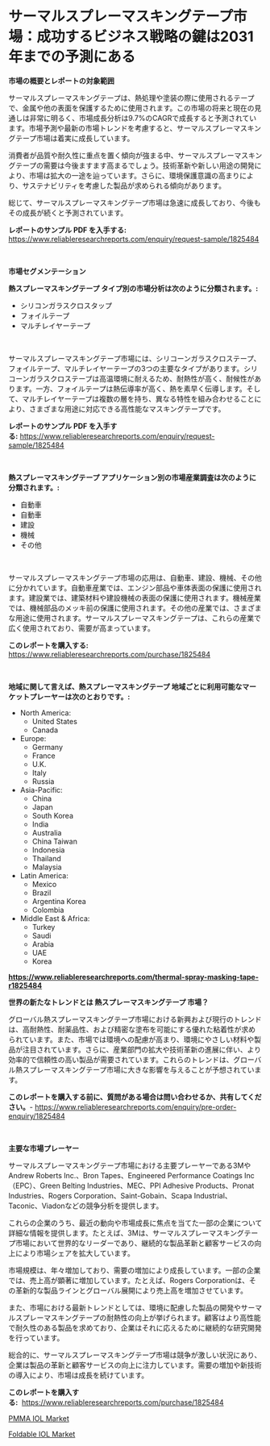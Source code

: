 <p><h1>サーマルスプレーマスキングテープ市場：成功するビジネス戦略の鍵は2031年までの予測にある</h1></p><p><strong>市場の概要とレポートの対象範囲</strong></p>
<p><p>サーマルスプレーマスキングテープは、熱処理や塗装の際に使用されるテープで、金属や他の表面を保護するために使用されます。この市場の将来と現在の見通しは非常に明るく、市場成長分析は9.7%のCAGRで成長すると予測されています。市場予測や最新の市場トレンドを考慮すると、サーマルスプレーマスキングテープ市場は着実に成長しています。</p><p>消費者が品質や耐久性に重点を置く傾向が強まる中、サーマルスプレーマスキングテープの需要は今後ますます高まるでしょう。技術革新や新しい用途の開発により、市場は拡大の一途を辿っています。さらに、環境保護意識の高まりにより、サステナビリティを考慮した製品が求められる傾向があります。</p><p>総じて、サーマルスプレーマスキングテープ市場は急速に成長しており、今後もその成長が続くと予測されています。</p></p>
<p><strong>レポートのサンプル PDF を入手する:</strong> <a href="https://www.reliableresearchreports.com/enquiry/request-sample/1825484">https://www.reliableresearchreports.com/enquiry/request-sample/1825484</a></p>
<p>&nbsp;</p>
<p><strong>市場セグメンテーション</strong></p>
<p><strong>熱スプレーマスキングテープ タイプ別の市場分析は次のように分類されます。:</strong></p>
<p><ul><li>シリコンガラスクロスタップ</li><li>フォイルテープ</li><li>マルチレイヤーテープ</li></ul></p>
<p>&nbsp;</p>
<p><p>サーマルスプレーマスキングテープ市場には、シリコーンガラスクロステープ、フォイルテープ、マルチレイヤーテープの3つの主要なタイプがあります。シリコーンガラスクロステープは高温環境に耐えるため、耐熱性が高く、耐候性があります。一方、フォイルテープは熱伝導率が高く、熱を素早く伝導します。そして、マルチレイヤーテープは複数の層を持ち、異なる特性を組み合わせることにより、さまざまな用途に対応できる高性能なマスキングテープです。</p></p>
<p><strong>レポートのサンプル PDF を入手する:</strong>&nbsp;<a href="https://www.reliableresearchreports.com/enquiry/request-sample/1825484">https://www.reliableresearchreports.com/enquiry/request-sample/1825484</a></p>
<p>&nbsp;</p>
<p><strong> 熱スプレーマスキングテープ アプリケーション別の市場産業調査は次のように分類されます。:</strong></p>
<p><ul><li>自動車</li><li>自動車</li><li>建設</li><li>機械</li><li>その他</li></ul></p>
<p>&nbsp;</p>
<p><p>サーマルスプレーマスキングテープ市場の応用は、自動車、建設、機械、その他に分かれています。自動車産業では、エンジン部品や車体表面の保護に使用されます。建設業では、建築材料や建設機械の表面の保護に使用されます。機械産業では、機械部品のメッキ前の保護に使用されます。その他の産業では、さまざまな用途に使用されます。サーマルスプレーマスキングテープは、これらの産業で広く使用されており、需要が高まっています。</p></p>
<p><strong>このレポートを購入する:</strong>&nbsp; <a href="https://www.reliableresearchreports.com/purchase/1825484">https://www.reliableresearchreports.com/purchase/1825484</a></p>
<p>&nbsp;</p>
<p><strong>地域に関して言えば、熱スプレーマスキングテープ 地域ごとに利用可能なマーケットプレーヤーは次のとおりです。:</strong></p>
<p><ul>
    <li>
        North America:
        <ul>
            <li>United States</li>
            <li>Canada</li>
        </ul>
    </li>
    <li>
        Europe:
        <ul>
            <li>Germany</li>
            <li>France</li>
            <li>U.K.</li>
            <li>Italy</li>
            <li>Russia</li>
        </ul>
    </li>
    <li>
        Asia-Pacific:
        <ul>
            <li>China</li>
            <li>Japan</li>
            <li>South Korea</li>
            <li>India</li>
            <li>Australia</li>
            <li>China Taiwan</li>
            <li>Indonesia</li>
            <li>Thailand</li>
            <li>Malaysia</li>
        </ul>
    </li>
    <li>
        Latin America:
        <ul>
            <li>Mexico</li>
            <li>Brazil</li>
            <li>Argentina Korea</li>
            <li>Colombia</li>
        </ul>
    </li>
    <li>
        Middle East & Africa:
        <ul>
            <li>Turkey</li>
            <li>Saudi</li>
            <li>Arabia</li>
            <li>UAE</li>
            <li>Korea</li>
        </ul>
    </li>
    </ul></p>
<p><strong><a href="https://www.reliableresearchreports.com/thermal-spray-masking-tape-r1825484">https://www.reliableresearchreports.com/thermal-spray-masking-tape-r1825484</a></strong>&nbsp;</p>
<p><strong>世界の新たなトレンドとは 熱スプレーマスキングテープ 市場？</strong></p>
<p><p>グローバル熱スプレーマスキングテープ市場における新興および現行のトレンドは、高耐熱性、耐薬品性、および精密な塗布を可能にする優れた粘着性が求められています。また、市場では環境への配慮が高まり、環境にやさしい材料や製品が注目されています。さらに、産業部門の拡大や技術革新の進展に伴い、より効率的で信頼性の高い製品が需要されています。これらのトレンドは、グローバル熱スプレーマスキングテープ市場に大きな影響を与えることが予想されています。</p></p>
<p><strong>このレポートを購入する前に、質問がある場合は問い合わせるか、共有してください。</strong>- <a href="https://www.reliableresearchreports.com/enquiry/pre-order-enquiry/1825484">https://www.reliableresearchreports.com/enquiry/pre-order-enquiry/1825484</a></p>
<p>&nbsp;</p>
<p><strong>主要な市場プレーヤー</strong></p>
<p><p>サーマルスプレーマスキングテープ市場における主要プレーヤーである3MやAndrew Roberts Inc.、Bron Tapes、Engineered Performance Coatings Inc（EPC）、Green Belting Industries、MEC、PPI Adhesive Products、Pronat Industries、Rogers Corporation、Saint-Gobain、Scapa Industrial、Taconic、Viadonなどの競争分析を提供します。</p><p>これらの企業のうち、最近の動向や市場成長に焦点を当てた一部の企業について詳細な情報を提供します。たとえば、3Mは、サーマルスプレーマスキングテープ市場において世界的なリーダーであり、継続的な製品革新と顧客サービスの向上により市場シェアを拡大しています。</p><p>市場規模は、年々増加しており、需要の増加により成長しています。一部の企業では、売上高が顕著に増加しています。たとえば、Rogers Corporationは、その革新的な製品ラインとグローバル展開により売上高を増加させています。</p><p>また、市場における最新トレンドとしては、環境に配慮した製品の開発やサーマルスプレーマスキングテープの耐熱性の向上が挙げられます。顧客はより高性能で耐久性のある製品を求めており、企業はそれに応えるために継続的な研究開発を行っています。</p><p>総合的に、サーマルスプレーマスキングテープ市場は競争が激しい状況にあり、企業は製品の革新と顧客サービスの向上に注力しています。需要の増加や新技術の導入により、市場は成長を続けています。</p></p>
<p><strong>このレポートを購入する:</strong>&nbsp;&nbsp;<a href="https://www.reliableresearchreports.com/purchase/1825484">https://www.reliableresearchreports.com/purchase/1825484</a></p>
<p><p><a href="https://gratis-rainforest-2ca.notion.site/PMMA-IOL-Market-Trends-Forecast-and-Competitive-Analysis-to-2031-a901c01808b647dfaf174e1fe14205ab">PMMA IOL Market</a></p><p><a href="https://crocus-run-b5a.notion.site/Decoding-Foldable-IOL-Market-Metrics-Market-Share-Trends-and-Growth-Patterns-eddd16a4c1ca49cc868ef20ef6cdad18">Foldable IOL Market</a></p></p>